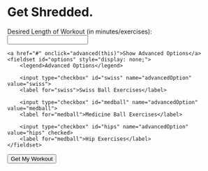 # Get Shredded.
<form id="getNumber">
    <label for="numEx">Desired Length of Workout (in minutes/exercises):</label>
    <input type="number" name="numEx" id="numEx">
    <br>

    <a href="#" onclick="advanced(this)">Show Advanced Options</a>
    <fieldset id="options" style="display: none;">
        <legend>Advanced Options</legend>
        
        <input type="checkbox" id="swiss" name="advancedOption" value="swiss">
        <label for="swiss">Swiss Ball Exercises</label>        

        <input type="checkbox" id="medball" name="advancedOption" value="medball">
        <label for="medball">Medicine Ball Exercises</label>

        <input type="checkbox" id="hips" name="advancedOption" value="hips" checked>
        <label for="medball">Hip Exercises</label>
    </fieldset>
</form>
<button onclick="getWorkout()">Get My Workout</button>

<p id="topworkoutlabel"></p>
<div id="workoutList"></div>

<script>
    function getWorkout(){
        let number = document.getElementById("numEx").value;
        let swiss = (document.getElementById("swiss").checked == true);
        let medball = (document.getElementById("medball").checked == true);
        let hips = (document.getElementById("hips").checked == true);

        document.getElementById("topworkoutlabel").innerHTML = "You've selected " + number + " exercises:";
        document.getElementById("workoutList").innerHTML = "";
        let EXERCISES = [
        ["Elbow Plank"],
        ["Elbow Side Plank"],
        ["High Plank"],
        ["High Side Plank"],
        ["Back Plank"],
        ["High Plank with Arm Extensions"],
        ["Elbow Plank with Arm Extensions"],
        ["High Plank with Opposite Arm/Leg Extensions"],
        ["Elbow Plan with Opposite Arm/Leg Extensions"],
        ["Elbow Side Plank with Knee Drives"],
        ["High Side Plank with Knee Drives"],
        ["Elbow Side Plank with Top Leg Lifts"],
        ["High Side Plank with Top Leg Lifts"],
        ["Elbow Side Plank with Internal Rotation"],
        ["High Side Plank with Internal Rotation"],
        ["Pushups"],
        ["Wide Pushups"],
        ["Triangle Pushups"],
        ["Spiderman Pushups"],
        ["V Ups"],
        ["Russian Twists"],
        ["Toe Taps (Penguin Slides)"],
        ["Boats"],
        ["Accordions"],
        ["Supermans"],
        ["Leg Lifts"],
        ["Flutters"],
        ["Scissors"],
        ["Hip Extension Holds"],
        ["Hip Extension Leg Alternations"],
        ["Opposite Elbow to Knee Hold, other leg extended"],
        ["Mountain Climbers"],
        ["Swiss Ball Pikes", "swiss"],
        ["Swiss Ball Side Tucks", "swiss"],
        ["Swiss Ball Single Leg Drives", "swiss"],
        ["Swiss Ball Stir the Pot", "swiss"],
        ["Swiss Ball Glute Bridge Leg Extensions (shoulders on ball)", "swiss"],
        ["Swiss Ball Hip Extensions", "swiss"],
        ["Swiss Ball Rollouts", "swiss"],
        ["Medicine Ball Pushups", "medball"],
        ["Medicine Ball Russian Twists", "medball"],
        ["Medicine Ball Pushups", "medball"],
        ["Fire Hydrants", "hips"],
        ["Clockwise Fire Hydrants", "hips"],
        ["Counterclockwise Fire Hydrants", "hips"],
        ["Donkey Kicks", "hips"],
        ["Side Lying Hip Abbduction", "hips"],
        ["Side Lying Hip Adduction", "hips"],
        ["Bird Dogs", "hips"],
        ];

        if (number > EXERCISES.length) {
            number = EXERCISES.length;
            alert("You picked more exercises than we've got! We'll give you " + EXERCISES.length + " exercises instead.");
        }
        for (var i = 0; i < number; i ++){
            var criteriaMet = false;
            let index = 0;
            while (!(criteriaMet)) {
                index = Math.floor(Math.random()*EXERCISES.length);
                if (swiss) {
                    if (!(EXERCISES[index].indexOf("swiss") > -1)) {
                        index = Math.floor(Math.random()*EXERCISES.length);
                        continue;
                    }
                }
                if (medball) {
                    if (!(EXERCISES[index].indexOf("medball") > -1)) {
                        index = Math.floor(Math.random()*EXERCISES.length);
                        continue;
                    }
                }
                if (hips) {
                    if (!(EXERCISES[index].indexOf("hips") > -1)) {
                        index = Math.floor(Math.random()*EXERCISES.length);
                        continue;
                    }
                }
                criteriaMet = true;
            }

            document.getElementById("workoutList").innerHTML = document.getElementById("workoutList").innerHTML + String((i+1)) + ". " + EXERCISES.splice(index, 1)[0][0] + "<br>";
        }

    }

    function advanced(obj) {
        var content = document.getElementById("options");

        if (content.style.display == "none") {
            content.style.display = "";
            obj.innerHTML = "Hide Advanced Options";
        } else {
            content.style.display = "none";
            obj.innerHTML = "Show Advanced Options";
        }
    }
</script>
